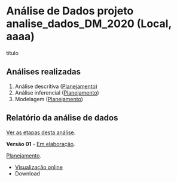 # Análise de Dados projeto analise_dados_DM_2020 (Local, aaaa)

título

## Análises realizadas

1. Análise descritiva ([Planejamento][proj-desc])
2. Análise inferencial ([Planejamento][proj-inf])
3. Modelagem ([Planejamento][proj-mod])

[proj-desc]: https://github.com/philsf-biostat/analise_dados_DM_2020/projects/aaa
[proj-inf]: https://github.com/philsf-biostat/analise_dados_DM_2020/projects/bbb
[proj-mod]: https://github.com/philsf-biostat/analise_dados_DM_2020/projects/ccc

## Relatório da análise de dados

[Ver as etapas desta análise][releases].

<!-- **Versão 02** - [Em elaboração][milestone-v02]. -->

<!-- [Planejamento][v02-project]. -->

<!-- - [Visualização online][reportviz-v02] -->
<!-- - Download -->
<!-- - [Download][pdf-v02] -->

**Versão 01** - [Em elaboração][milestone-v01].

[Planejamento][v01-project].

- [Visualização online][reportviz-v01]
- Download
<!-- - [Download][pdf-v01] -->


[releases]: https://github.com/philsf-biostat/analise_dados_DM_2020/releases/
[milestone-v01]: https://github.com/philsf-biostat/analise_dados_DM_2020/milestone/mmm01
[reportviz-v01]: report/analise_dados_DM_2020-v01.md
[docx-v01]: report/analise_dados_DM_2020-v01.docx?raw=true
[pdf-v01]: report/analise_dados_DM_2020-v01.pdf?raw=true
[v01-project]: https://github.com/philsf-biostat/analise_dados_DM_2020/projects/ppp01

[milestone-v02]: https://github.com/philsf-biostat/analise_dados_DM_2020/milestone/mmm02
[reportviz-v02]: report/analise_dados_DM_2020-v02.md
[docx-v02]: report/analise_dados_DM_2020-v02.docx?raw=true
[pdf-v02]: report/analise_dados_DM_2020-v02.pdf?raw=true
[v02-project]: https://github.com/philsf-biostat/analise_dados_DM_2020/projects/ppp02
